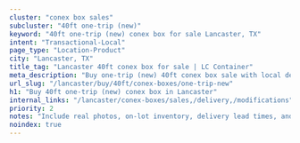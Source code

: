 ```yaml
---
cluster: "conex box sales"
subcluster: "40ft one-trip (new)"
keyword: "40ft one-trip (new) conex box for sale Lancaster, TX"
intent: "Transactional-Local"
page_type: "Location-Product"
city: "Lancaster, TX"
title_tag: "Lancaster 40ft conex box for sale | LC Container"
meta_description: "Buy one-trip (new) 40ft conex box sale with local delivery in Lancaster, TX. LC Container — local Since 2003. Request a fast quote today."
url_slug: "/lancaster/buy/40ft/conex-boxes/one-trip-new"
h1: "Buy 40ft one-trip (new) conex box in Lancaster"
internal_links: "/lancaster/conex-boxes/sales,/delivery,/modifications"
priority: 2
notes: "Include real photos, on-lot inventory, delivery lead times, and financing info."
noindex: true
---
```


<!-- TODO: Add unique city/inventory copy, images, and internal links here. -->
